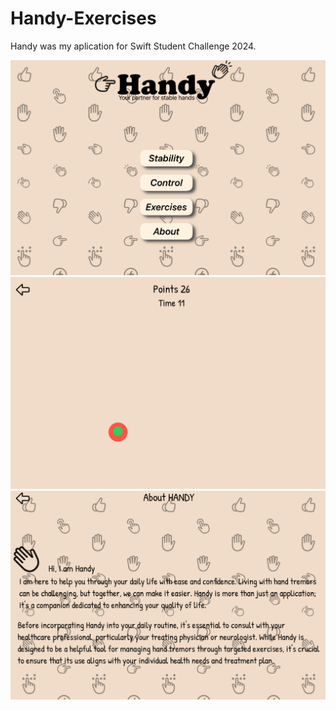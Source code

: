 # Handy-Exercises

Handy was my aplication for Swift Student Challenge 2024.

![Main view of Handy](/Screenshots/IMG_0223.jpeg) ![Test in handy](/Screenshots/IMG_0224.jpeg) ![About Handy](/Screenshots/IMG_0225.jpeg)
